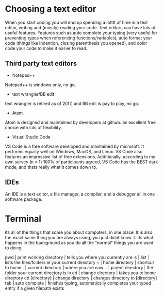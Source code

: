 # Choosing a text editor

When you start coding you will end up spending a lotttt of time in a text editor, writing and (mostly) reading your code. Text editors can have lots of useful features.
Features such as auto complete your typing (very useful for preventing typos when referencing functions/variables), auto format your code (things like indention, closing parenthesis you 
opened), and color code your code to make it easier to read.

## Third party text editors
- Notepad++ 

Notepad++ is windows only, no go.

- text wrangler/BB edit

text wrangler is retired as of 2017, and BB edit is pay to play, no go.

- Atom

Atom is designed and maintained by developers at github. an excellent free choice with lots of flexibility.

- Visual Studio Code

VS Code is a free software developed and maintained by microsoft. It performs equally well on Windows, MacOS, and Linux. VS Code also features an impressive list of 
free extensions.
Additionally, according to my own survey (n = 1) 100% of participants agreed, VS Code has the BEST dark mode, and thats really what it comes down to.

## IDEs
An IDE is a text editor, a file
manager, a compiler, and a debugger all in one software package.

# Terminal

its all of the things that scare you about computers, in one place. It is also the exact same thing you are always using, you just didnt know it. Its what happens in the 
background as you do all the "normal" things you are used to doing.

pwd | print working directory | tells you where you currently are
ls | list | lists the files/folders in your current directory
~ | home directory | shortcut to home
. | current directory | where you are now
.. | parent directory | the folder your current directory is in
cd | change directory | takes you to home directory
cd [directory] | change directory | changes directory to [directory]
tab | auto complete | finishes typing, automatically completes your typed entry if a given filepath exists
